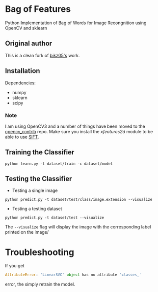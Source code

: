 # Bag of Features

Python Implementation of Bag of Words for Image Recongnition using OpenCV and sklearn

## Original author
This is a clean fork of [bikz05's](https://github.com/bikz05/bag-of-words) work.

## Installation

Dependencies:
* numpy
* sklearn
* scipy

### Note
I am using OpenCV3 and a number of things have been moved to the [opencv_contrib](https://github.com/Itseez/opencv_contrib/) repo.
Make sure you install the _xfeatures2d_ module to be able to use [SIFT](http://docs.opencv.org/3.1.0/da/df5/tutorial_py_sift_intro.html#gsc.tab=0).

## Training the Classifier
```
python learn.py -t dataset/train -c dataset/model
```
## Testing the Classifier
* Testing a single image
```
python predict.py -t dataset/test/class/image.extension --visualize
```

* Testing a testing dataset
```
python predict.py -t dataset/test --visualize
```
The `--visualize` flag will display the image with the corresponding label printed on the image/

# Troubleshooting

If you get

```python
AttributeError: 'LinearSVC' object has no attribute 'classes_'
```

error, the simply retrain the model.
